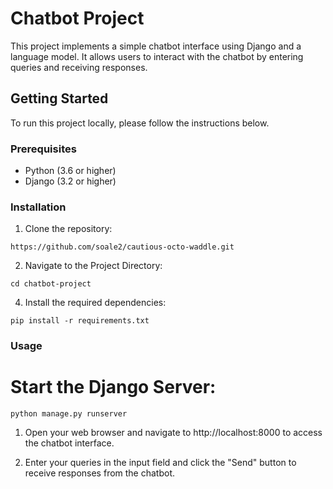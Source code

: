 # Chatbot Project

This project implements a simple chatbot interface using Django and a language model. It allows users to interact with the chatbot by entering queries and receiving responses.

## Getting Started

To run this project locally, please follow the instructions below.

### Prerequisites

- Python (3.6 or higher)
- Django (3.2 or higher)

### Installation

1. Clone the repository:

```shell
https://github.com/soale2/cautious-octo-waddle.git 
```

2. Navigate to the Project Directory:

```shell
cd chatbot-project
```

4. Install the required dependencies:

```shell   
pip install -r requirements.txt
```

### Usage

# Start the Django Server:

```shell
python manage.py runserver
```

1. Open your web browser and navigate to http://localhost:8000 to access the chatbot interface.

2. Enter your queries in the input field and click the "Send" button to receive responses from the chatbot.
